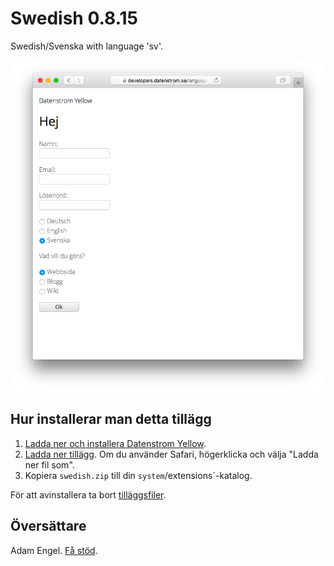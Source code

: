 Swedish 0.8.15
==============
Swedish/Svenska with language 'sv'.

<p align="center"><img src="swedish-screenshot.png?raw=true" alt="Screenshot"></p>

## Hur installerar man detta tillägg

1. [Ladda ner och installera Datenstrom Yellow](https://github.com/datenstrom/yellow/).
2. [Ladda ner tillägg](https://github.com/datenstrom/yellow-extensions/raw/master/zip/swedish.zip). Om du använder Safari, högerklicka och välja "Ladda ner fil som".
3. Kopiera `swedish.zip` till din `system`/extensions`-katalog.

För att avinstallera ta bort [tilläggsfiler](extension.ini).

## Översättare

Adam Engel. [Få stöd](https://extensions.datenstrom.se/help/).
